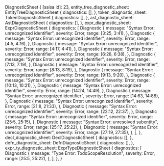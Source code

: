DiagnosticSheet {
    [salsa id]: 23,
    entity_tree_diagnostic_sheet: EntityTreeDiagnosticSheet {
        diagnostics: [],
    },
    token_diagnostic_sheet: TokenDiagnosticSheet {
        diagnostics: [],
    },
    ast_diagnostic_sheet: AstDiagnosticSheet {
        diagnostics: [],
    },
    expr_diagnostic_sheet: ExprDiagnosticSheet {
        diagnostics: [
            Diagnostic {
                message: "Syntax Error: unrecognized identifier",
                severity: Error,
                range: [3:25, 3:41),
            },
            Diagnostic {
                message: "Syntax Error: unrecognized identifier",
                severity: Error,
                range: [4:5, 4:16),
            },
            Diagnostic {
                message: "Syntax Error: unrecognized identifier",
                severity: Error,
                range: [4:17, 4:41),
            },
            Diagnostic {
                message: "Syntax Error: unrecognized identifier",
                severity: Error,
                range: [6:28, 6:38),
            },
            Diagnostic {
                message: "Syntax Error: unrecognized identifier",
                severity: Error,
                range: [7:13, 7:19),
            },
            Diagnostic {
                message: "Syntax Error: unrecognized identifier",
                severity: Error,
                range: [8:13, 8:19),
            },
            Diagnostic {
                message: "Syntax Error: unrecognized identifier",
                severity: Error,
                range: [9:13, 9:20),
            },
            Diagnostic {
                message: "Syntax Error: unrecognized identifier",
                severity: Error,
                range: [10:13, 10:21),
            },
            Diagnostic {
                message: "Syntax Error: unrecognized identifier",
                severity: Error,
                range: [14:24, 14:49),
            },
            Diagnostic {
                message: "Syntax Error: unrecognized identifier",
                severity: Error,
                range: [14:63, 14:88),
            },
            Diagnostic {
                message: "Syntax Error: unrecognized identifier",
                severity: Error,
                range: [21:8, 21:33),
            },
            Diagnostic {
                message: "Syntax Error: unrecognized identifier",
                severity: Error,
                range: [22:12, 22:37),
            },
            Diagnostic {
                message: "Syntax Error: unrecognized identifier",
                severity: Error,
                range: [25:5, 25:15),
            },
            Diagnostic {
                message: "Syntax Error: unresolved subentity",
                severity: Error,
                range: [25:17, 25:22),
            },
            Diagnostic {
                message: "Syntax Error: unrecognized identifier",
                severity: Error,
                range: [27:19, 27:35),
            },
        ],
    },
    decl_diagnostic_sheet: DeclDiagnosticSheet {
        diagnostics: [],
    },
    defn_diagnostic_sheet: DefnDiagnosticSheet {
        diagnostics: [],
    },
    expr_ty_diagnostic_sheet: ExprTypeDiagnosticSheet {
        diagnostics: [
            Diagnostic {
                message: "Type Error: TodoScopeResolution",
                severity: Error,
                range: [25:5, 25:22),
            },
        ],
    },
}